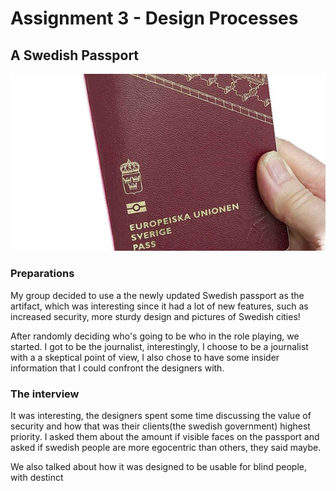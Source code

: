 Assignment 3 - Design Processes
=========================

## A Swedish Passport

![](/design-processes/images/passport.jpg)

### Preparations
My group decided to use a the newly updated Swedish passport as the artifact, which was interesting
since it had a lot of new features, such as increased security, more sturdy design and
pictures of Swedish cities!

After randomly deciding who's going to be who in the role playing, we started.
I got to be the journalist, interestingly, I choose to be a journalist with a a skeptical
point of view, I also chose to have some insider information that I could confront the designers with.

### The interview
It was interesting, the designers spent some time discussing the value of security and how
that was their clients(the swedish government) highest priority. I asked them about the amount
if visible faces on the passport and asked if swedish people are more egocentric than others, 
they said maybe.

We also talked about how it was designed to be usable for blind people, with destinct   








